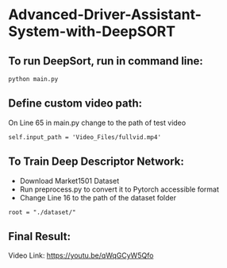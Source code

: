 # Advanced-Driver-Assistant-System-with-DeepSORT

## To run DeepSort, run in command line:
```
python main.py
```

## Define custom video path: 
On Line 65 in main.py change to the path of test video
```
self.input_path = 'Video_Files/fullvid.mp4'
```

## To Train Deep Descriptor Network: 
- Download Market1501 Dataset
- Run preprocess.py to convert it to Pytorch accessible format
- Change Line 16 to the path of the dataset folder 
```
root = "./dataset/"
```

## Final Result:
Video Link: https://youtu.be/qWqGCyW5Qfo
